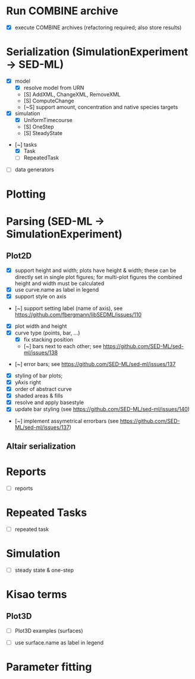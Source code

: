 # Run COMBINE archive
- [x] execute COMBINE archives (refactoring required; also store results)

# Serialization (SimulationExperiment -> SED-ML)
- [x] model
    - [x] resolve model from URN
    - [S] AddXML, ChangeXML, RemoveXML
    - [S] ComputeChange
    - [~S] support amount, concentration and native species targets
- [x] simulation
    - [x] UniformTimecourse
    - [S] OneStep
    - [S] SteadyState
- [~] tasks
    - [x] Task
    - [ ] RepeatedTask
- [ ] data generators    


# Plotting


# Parsing (SED-ML -> SimulationExperiment)
## Plot2D
- [x] support height and width;
      plots have height & width; these can be directly set in single plot figures;
      for multi-plot figures the combined height and width must be calculated
- [x] use curve.name as label in legend
- [x] support style on axis
- [~] support setting label (name of axis), see https://github.com/fbergmann/libSEDML/issues/110
- [x] plot width and height  
- [x] curve type (points, bar, ...)
  - [x] fix stacking position
  - [~] bars next to each other; see https://github.com/SED-ML/sed-ml/issues/138  
- [~] error bars; see https://github.com/SED-ML/sed-ml/issues/137
- [x] styling of bar plots; 
- [x] yAxis right
- [x] order of abstract curve
- [x] shaded areas & fills
- [x] resolve and apply basestyle
- [x] update bar styling (see https://github.com/SED-ML/sed-ml/issues/140)
- [~] implement assymetrical errorbars (see https://github.com/SED-ML/sed-ml/issues/137)

## Altair serialization

# Reports
- [ ] reports
# Repeated Tasks
- [ ] repeated task
# Simulation
- [ ] steady state & one-step
# Kisao terms

## Plot3D
- [ ] Plot3D examples (surfaces)
- [ ] use surface.name as label in legend



# Parameter fitting
